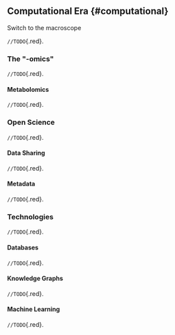 ## Computational Era {#computational}

Switch to the macroscope

`//TODO`{.red}.

### The "-omics"

`//TODO`{.red}.

#### Metabolomics

`//TODO`{.red}.

### Open Science

`//TODO`{.red}.

#### Data Sharing

`//TODO`{.red}.

#### Metadata

`//TODO`{.red}.

### Technologies

`//TODO`{.red}.

#### Databases

`//TODO`{.red}.

#### Knowledge Graphs

`//TODO`{.red}.

#### Machine Learning

`//TODO`{.red}.